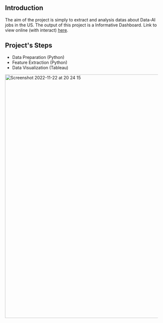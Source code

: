 ## Introduction
The aim of the project is simply to extract and analysis datas about Data-AI jobs in the US. The output of this project is a Informative Dashboard. Link to view online (with interact) [here](https://public.tableau.com/views/RemoteRatioofAIDataJobsinUS/Dashboard1?:language=en-US&publish=yes&:display_count=n&:origin=viz_share_link).

## Project's Steps
* Data Preparation (Python)
* Feature Extraction (Python)
* Data Visualization (Tableau)

<img width="800" alt="Screenshot 2022-11-22 at 20 24 15" src="https://user-images.githubusercontent.com/90423581/203325026-bb71c9f7-3db6-418d-bb7c-b93b37476b15.png">
